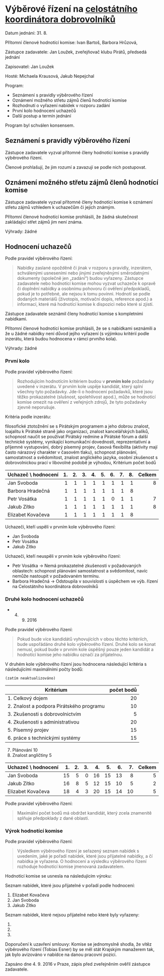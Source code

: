 # Výběrové řízení na [celostátního koordinátora dobrovolníků](https://github.com/pirati-cz/KlubPraha/tree/master/vyberka/celostatni-koordinator-dobrovolniku )

Datum jednání: 31. 8. 

Přítomní členové hodnotící komise: Ivan Bartoš, Barbora Hrůzová,

Zástupce zadavatele: Jan Loužek, zveřejňovač klubu Pirátů, předsedá jednání

Zapisovatel: Jan Loužek

Hosté: Michaela Krausová, Jakub Nepejchal

Program:

* Seznámení s pravidly výběrového řízení
* Oznámení možného střetu zájmů členů hodnotící komise
* Rozhodnutí o vyřazení nabídek v rozporu zadání
* První kolo hodnocení uchazečů
* Další postup a termín jednání

Program byl schválen konsensem.

## Seznámení s pravidly výběrového řízení

Zástupce zadavatele vyzval přítomné členy hodnotící komise s pravidly výběrového řízení. 

Členové prohlašují, že jim rozumí a zavazují se podle nich postupovat.

## Oznámení možného střetu zájmů členů hodnotící komise

Zástupce zadavatele vyzval přítomné členy hodnotící komise k oznámení střetu zájmů vzhledem k uchazečům či jejich známým. 

Přítomní členové hodnotící komise prohlásili, že žádná skutečnost zakládající střet zájmů jim není známa.

Výhrady: žádné

## Hodnocení uchazečů

Podle pravidel výběrového řízení:

> Nabídky zaslané opožděně či jinak v rozporu s pravidly, inzerátem, schválenými usneseními nebo jinými zveřejněnými směrodatnými dokumenty (společně jen „zadání“) budou vyřazeny. Zástupce zadavatele nebo hodnotící komise mohou vyzvat uchazeče k opravě či doplnění nabídky a osobnímu pohovoru či ověření předpokladů, pokud je to potřebné, ale nejsou k tomu povinni. Hodnotí se podle dodaných materiálů (životopis, motivační dopis, reference apod.) a informací, které má hodnotící komise k dispozici nebo které si zjistí.

Zástupce zadavatele seznámil členy hodnotící komise s kompletními nabídkami.

Přítomní členové hodnotící komise prohlásili, že se s nabídkami seznámili a že u žádné nabídky není důvod jejího vyřazení (s výjimkou kritérií podle inzerátu, která budou hodnocena v rámci prvního kola).

Výhrady: žádné

### První kolo

Podle pravidel výběrového řízení:

> Rozhodujícím hodnotícím kritériem budou v **prvním kole** požadavky uvedené v inzerátu. V prvním kole uspěje kandidát, který splní všechny tyto požadavky. Jde-li o hodnocení požadavků, které jsou těžko prokazatelné (slušnost, spolehlivost apod.), může se hodnotící komise omezit na ověření z veřejných zdrojů, že tyto požadavky zjevně neporušuje.

Kritéria podle inzerátu:
    
filosofické ztotožnění se s Pirátským programem a jeho dobrou znalost, loajalitu k Pirátské straně jako organizaci,
znalost kancelářských balíků, schopnost naučit se používat Pirátský redmine a Pirátské fórum a další technické systémy,
vynikající komunikační dovednosti, reprezentativní a příjemné vystupování,
dobrý písemný projev,
časová flexibilita (aktivity mají často nárazový charakter v časovém tlaku),
schopnost plánování, samostatnost a svědomitost,
znalost anglického jazyka,
osobní zkušenost s dobrovolnickou prací v libovolné podobě je výhodou,
Kritérium počet bodů

Uchazeč \ hodnocení | 1. | 2. | 3. | 4. | 5. | 6. | 7. | 8. | Celkem
------------------- | --: | --: | --: | --: | --: | --: | --: | --:| --:|
Jan Svoboda| 1 | 1 | 1 | 1 | 1 | 1 | 1 | 1 |  8
Barbora Hradečná| 1 | 1 | 1 | 1 | 1 | 1 | 1 | 8
Petr Vosátka| 1 | 1 | 1 | 1 | 1 | 0 | 1 | 1 | 7
Jakub Zítko| 1 | 1 | 1 | 1 | 1 | 1 | 1 | 1 | 8
Elizabet Kovačeva | 1 | 1 | 1 | 1 | 1 | 1 | 1 | 8

Uchazeči, kteří uspěli v prvním kole výběrového řízení:

* Jan Svoboda
* Petr Vosátka
* Jakub Zítko

Uchazeči, kteří neuspěli v prvním kole výběrového řízení:

* Petr Vosátka → Nemá prokazatelné zkušenosti v požadovaných oblastech: schopnost plánování samostatnost a svědomitost, navíc nemůže nastoupit v požadovaném termínu. 
* Barbora Hradečná → Odstoupila v souvislosti s úspěchem ve výb. řízení na Celostátního koordinátora dobrovolníků

### Druhé kolo hodnocení uchazečů

* 4. 9. 2016

Podle pravidel výběrového řízení:

> Pokud bude více kandidátů vyhovujících v obou těchto kritériích, bude uspořádáno druhé kolo výběrového řízení. Druhé kolo se konat nemusí, pokud bude v prvním kole úspěšný pouze jeden kandidát a hodnotící komise jeho nabídku označí za přijatelnou. 

V druhém kole výběrového řízení jsou hodnocena následující kritéria s následujícími maximálními počty bodů:
    
    (zatím neaktualizováno)

Kritérium | počet bodů
--------- | ---------:
1. Celkový dojem | 20
2. Znalost a podpora Pirátského programu | 10
3. Zkušenosti s dobrovolnictvím | 5
4. Zkušenosti s administrativou | 20
5. Písemný projev | 15
6. práce s technickými systémy | 15
7. Plánování 10
8. Znalost angličtiny 5


Uchazeč \ hodnocení |  1. |  2. |  3. |  4. |  5. | 6. | 7. | Celkem
------------------- | --: | --: | --: | --: | --: | --: | --: | ---:
Jan Svoboda  | 15 | 5 | 0 | 16 | 15 | 13 | 8 | 5 | 77
Jakub Zítko | 16 | 8 | 5 | 12 | 15 | 10 | 5 | 2 | 73
Elizabet Kovačeva | 18 | 4 | 3 | 20 | 15 | 14 | 10 | 5 | 89

Podle pravidel výběrového řízení:

> Maximální počet bodů má obdržet kandidát, který zcela znamenitě splňuje předpoklady z dané oblasti. 

### Výrok hodnotící komise

Podle pravidel výběrového řízení:

> Výsledkem výběrového řízení je seřazený seznam nabídek s uvedením, jaké je pořadí nabídek, které jsou přijatelné nabídky, a čí nabídka je vyřazena. O hodnocení a výsledku výběrového řízení rozhoduje hodnotící komise jmenovaná zadavatelem. 

Hodnotící komise se usnesla na následujícím výroku:

Seznam nabídek, které jsou přijatelné v pořadí podle hodnocení:

1. Elizabet Kovačeva
2. Jan Svoboda
3. Jakub Zítko

Seznam nabídek, které nejsou přijatelné nebo které byly vyřazeny:

1. 
2. 
3. 

Doporučení k uzavření smlouvy: Komise se jednomyslně shodla, že vítěz výběrového řízení (Tobias Esner) by se měl stát Krajským manažerem tak, jak bylo avizováno v nabídce na danou pracovní pozici.

Zapsáno dne 4. 9. 2016 v Praze, zápis před zveřejněním ověřil zástupce zadavatele.
